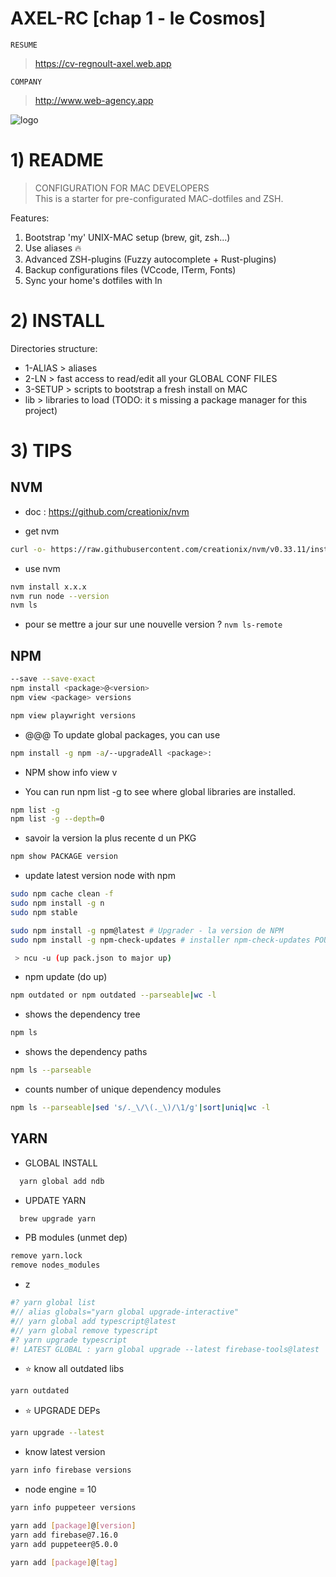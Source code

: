 # AXEL-RC [chap 1 - le Cosmos]

`RESUME`

> https://cv-regnoult-axel.web.app

`COMPANY`

> http://www.web-agency.app

![logo](https://github.com/regnou/app-dotfile/blob/main/i/energy.webp)

# 1) README

> CONFIGURATION FOR MAC DEVELOPERS  
> This is a starter for pre-configurated MAC-dotfiles and ZSH.

Features:

1. Bootstrap 'my' UNIX-MAC setup (brew, git, zsh...)
2. Use aliases 🔥
3. Advanced ZSH-plugins (Fuzzy autocomplete + Rust-plugins)
4. Backup configurations files (VCcode, ITerm, Fonts)
5. Sync your home's dotfiles with ln

# 2) INSTALL

Directories structure:

- 1-ALIAS > aliases
- 2-LN > fast access to read/edit all your GLOBAL CONF FILES
- 3-SETUP > scripts to bootstrap a fresh install on MAC
- lib > libraries to load (TODO: it s missing a package manager for this project)

# 3) TIPS

## NVM

- doc : https://github.com/creationix/nvm

- get nvm

```bash
curl -o- https://raw.githubusercontent.com/creationix/nvm/v0.33.11/install.sh | bash
```

- use nvm

```bash
nvm install x.x.x
nvm run node --version
nvm ls
```

- pour se mettre a jour sur une nouvelle version ?
  `nvm ls-remote`

## NPM

```bash
--save --save-exact
npm install <package>@<version>
npm view <package> versions

npm view playwright versions
```

- @@@ To update global packages, you can use

```bash
npm install -g npm -a/--upgradeAll <package>:
```

- NPM show info view v

- You can run npm list -g to see where global libraries are installed.

```bash
npm list -g
npm list -g --depth=0
```

- savoir la version la plus recente d un PKG

```bash
npm show PACKAGE version
```

- update latest version node with npm

```bash
sudo npm cache clean -f
sudo npm install -g n
sudo npm stable

sudo npm install -g npm@latest # Upgrader - la version de NPM
sudo npm install -g npm-check-updates # installer npm-check-updates POUR upgrader aux dernieres versions avec NPM
```

```bash
 > ncu -u (up pack.json to major up)
```

- npm update (do up)

```bash
npm outdated or npm outdated --parseable|wc -l
```

- shows the dependency tree

```bash
npm ls
```

- shows the dependency paths

```bash
npm ls --parseable
```

- counts number of unique dependency modules

```bash
npm ls --parseable|sed 's/._\/\(._\)/\1/g'|sort|uniq|wc -l
```

## YARN

- GLOBAL INSTALL

```bash
  yarn global add ndb
```

- UPDATE YARN

```bash
  brew upgrade yarn
```

- PB modules (unmet dep)

```bash
remove yarn.lock
remove nodes_modules
```

- z

```bash
#? yarn global list
#// alias globals="yarn global upgrade-interactive"
#// yarn global add typescript@latest
#// yarn global remove typescript
#? yarn upgrade typescript
#! LATEST GLOBAL : yarn global upgrade --latest firebase-tools@latest
```

- ⭐ know all outdated libs

```bash
yarn outdated
```

- ⭐ UPGRADE DEPs

```bash
yarn upgrade --latest
```

- know latest version

```bash
yarn info firebase versions
```

- node engine = 10

```bash
yarn info puppeteer versions

yarn add [package]@[version]
yarn add firebase@7.16.0
yarn add puppeteer@5.0.0

yarn add [package]@[tag]
```

